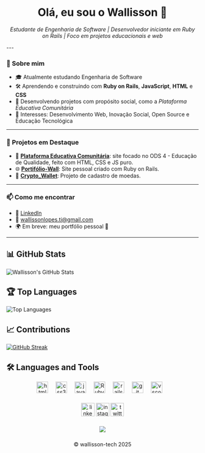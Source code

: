 <h1 align="center">Olá, eu sou o Wallisson 👋</h1>
<p align="center">
  <em>Estudante de Engenharia de Software | Desenvolvedor iniciante em Ruby on Rails | Foco em projetos educacionais e web</em>
</p>
---

### 🚀 Sobre mim

- 🎓 Atualmente estudando Engenharia de Software
- 🛠️ Aprendendo e construindo com **Ruby on Rails**, **JavaScript**, **HTML** e **CSS**
- 🎯 Desenvolvendo projetos com propósito social, como a *Plataforma Educativa Comunitária*
- 🧠 Interesses: Desenvolvimento Web, Inovação Social, Open Source e Educação Tecnológica

---

### 🧪 Projetos em Destaque

- 🧠 [**Plataforma Educativa Comunitária**](https://github.com/seu-usuario/plataforma-educativa): site focado no ODS 4 - Educação de Qualidade, feito com HTML, CSS e JS puro.
- 🌐 [**Portifólio-Wall**](https://github.com/wallisson-tech/portfolio-wall): Site pessoal criado com Ruby on Rails.
- 📘 [**Crypto_Wallet**](https://github.com/seu-usuario/my-card): Projeto de cadastro de moedas.

---

### 📫 Como me encontrar

- 💼 [LinkedIn](https://linkedin.com/in/wallissonlsantos)
- 💌 wallissonlopes.ti@gmail.com
- 🌍 Em breve: meu portfólio pessoal 👀

---
## 📊 GitHub Stats

![Wallisson's GitHub Stats](https://github-readme-stats.vercel.app/api?username=wallisson-tech&show_icons=true&theme=radical)

## 🏆 Top Languages

![Top Languages](https://github-readme-stats.vercel.app/api/top-langs/?username=wallisson-tech&layout=compact&theme=radical)

## 📈 Contributions

[![GitHub Streak](https://github-readme-streak-stats.herokuapp.com/?user=wallisson-tech&theme=radical)](https://git.io/streak-stats)

## 🛠️ Languages and Tools

<div align="center">
  <img src="https://cdn.jsdelivr.net/gh/devicons/devicon/icons/html5/html5-original.svg" height="30" alt="html5 logo"  />
  <img width="12" />
  <img src="https://cdn.jsdelivr.net/gh/devicons/devicon/icons/css3/css3-original.svg" height="30" alt="css3 logo"  />
  <img width="12" />
  <img src="https://cdn.jsdelivr.net/gh/devicons/devicon/icons/javascript/javascript-original.svg" height="30" alt="javascript logo"  />
  <img width="12" />
  <img src="https://cdn.jsdelivr.net/gh/devicons/devicon@latest/icons/ruby/ruby-original.svg" height="30" alt="Ruby logo"  />
  <img width="12" />
  <img src="https://cdn.jsdelivr.net/gh/devicons/devicon@latest/icons/rails/rails-original-wordmark.svg" height="30" alt="rails logo"  />
  <img width="12" />
  <img src="https://cdn.jsdelivr.net/gh/devicons/devicon/icons/git/git-original.svg" height="30" alt="git logo"  />
  <img width="12" />
  <img src="https://cdn.jsdelivr.net/gh/devicons/devicon/icons/vscode/vscode-original.svg" height="30" alt="vscode logo"  />
  <img width="12" />

###

<div align="center">
  <img src="https://img.shields.io/static/v1?message=LinkedIn&logo=linkedin&label=&color=0077B5&logoColor=white&labelColor=&style=for-the-badge" height="35" alt="linkedin logo" https://www.linkedin.com/in/wallissonlsantos/ />
  <img src="https://img.shields.io/static/v1?message=Instagram&logo=instagram&label=&color=E4405F&logoColor=white&labelColor=&style=for-the-badge" height="35" alt="instagram logo"  />
  <img src="https://img.shields.io/static/v1?message=Twitter&logo=twitter&label=&color=1DA1F2&logoColor=white&labelColor=&style=for-the-badge" height="35" alt="twitter logo"  />
</div>

###

<div align="center">
  <img src="https://profile-counter.glitch.me/wallisson-tech/count.svg?"  />
</div>

###

<p align="center"> &copy wallisson-tech 2025 <p/>
